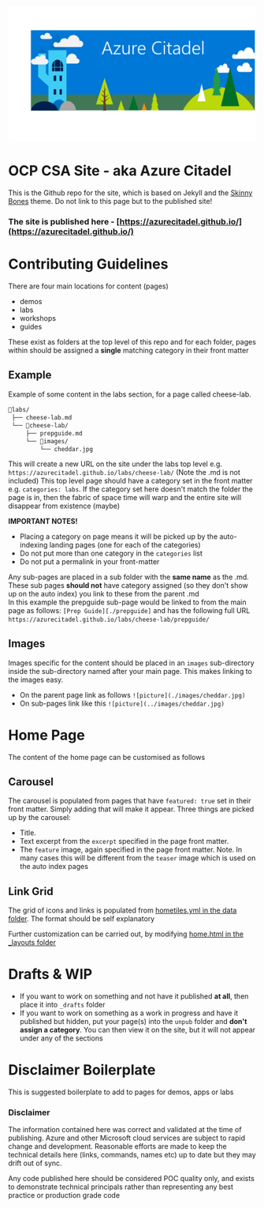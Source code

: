 ![banner](images/AzureCitadelBanner.png)

# OCP CSA Site - aka Azure Citadel
This is the Github repo for the site, which is based on Jekyll and the [Skinny Bones](https://github.com/mmistakes/skinny-bones-jekyll) theme. Do not link to this page but to the published site!

### The site is published here - [https://azurecitadel.github.io/](https://azurecitadel.github.io/)

# Contributing Guidelines
There are four main locations for content (pages)
- demos
- labs
- workshops
- guides

These exist as folders at the top level of this repo and for each folder, pages within should be assigned a **single** matching category in their front matter

## Example
Example of some content in the labs section, for a page called cheese-lab.
```
📁labs/
 ├── cheese-lab.md
 └── 📁cheese-lab/
     ├── prepguide.md
     └── 📁images/
         └── cheddar.jpg
```
This will create a new URL on the site under the labs top level e.g. `https://azurecitadel.github.io/labs/cheese-lab/` (Note the .md is not included)
This top level page should have a category set in the front matter e.g. `categories: labs`. If the category set here doesn't match the folder the page is in, then the fabric of space time will warp and the entire site will disappear from existence (maybe)

**IMPORTANT NOTES!** 
- Placing a category on page means it will be picked up by the auto-indexing landing pages (one for each of the categories)
- Do not put more than one category in the `categories` list
- Do not put a permalink in your front-matter


Any sub-pages are placed in a sub folder with the **same name** as the .md. These sub pages **should not** have category assigned (so they don't show up on the auto index) you link to these from the parent .md  
In this example the prepguide sub-page would be linked to from the main page as follows: `[Prep Guide][./prepguide]`
and has the following full URL `https://azurecitadel.github.io/labs/cheese-lab/prepguide/`

## Images
Images specific for the content should be placed in an `images` sub-directory inside the sub-directory named after your main page. This makes linking to the images easy.

- On the parent page link as follows `![picture](./images/cheddar.jpg)`
- On sub-pages link like this `![picture](../images/cheddar.jpg)`


# Home Page
The content of the home page can be customised as follows

## Carousel 
The carousel is populated from pages that have `featured: true` set in their front matter. Simply adding that will make it appear. Three things are picked up by the carousel:
- Title.
- Text excerpt from the `excerpt` specified in the page front matter.
- The `feature` image, again specified in the page front matter. Note. In many cases this will be different from the `teaser` image which is used on the auto index pages

## Link Grid
The grid of icons and links is populated from [hometiles.yml in the data folder](_data/hometiles.yml). The format should be self explanatory

Further customization can be carried out, by modifying [home.html in the _layouts folder](_layouts/home.html)

# Drafts & WIP
- If you want to work on something and not have it published **at all**, then place it into `_drafts` folder
- If you want to work on something as a work in progress and have it published but hidden, put your page(s) into the `unpub` folder and **don't assign a category**. You can then view it on the site, but it will not appear under any of the sections


# Disclaimer Boilerplate
This is suggested boilerplate to add to pages for demos, apps or labs


### Disclaimer
The information contained here was correct and validated at the time of publishing. Azure and other Microsoft cloud services are subject to rapid change and development. Reasonable efforts are made to keep the technical details here (links, commands, names etc) up to date but they may drift out of sync.  

Any code published here should be considered POC quality only, and exists to demonstrate technical principals rather than representing any best practice or production grade code

